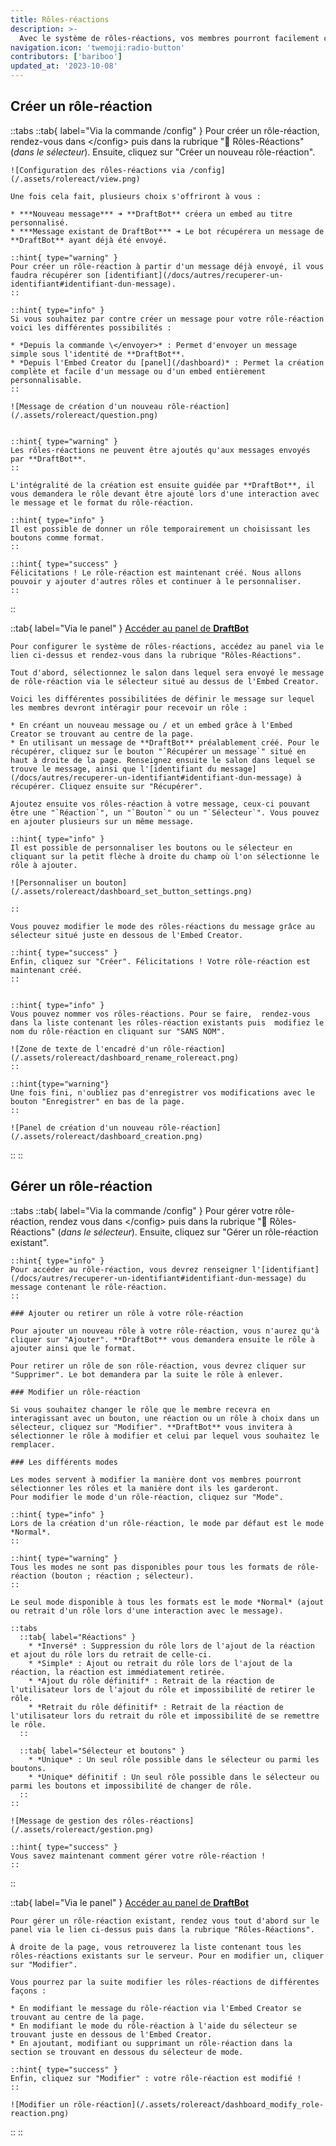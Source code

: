 ```yaml
---
title: Rôles-réactions
description: >-
  Avec le système de rôles-réactions, vos membres pourront facilement choisir des rôles parmi une liste définie, que ce soit depuis un sélecteur, des boutons ou des réactions.
navigation.icon: 'twemoji:radio-button'
contributors: ['bariboo']
updated_at: '2023-10-08'
---
```


## Créer un rôle-réaction

::tabs
  ::tab{ label="Via la commande /config" }
    Pour créer un rôle-réaction, rendez-vous dans \</config> puis dans la rubrique "🧿 Rôles-Réactions" (*dans le sélecteur*). Ensuite, cliquez sur "Créer un nouveau rôle-réaction".

    ![Configuration des rôles-réactions via /config](/.assets/rolereact/view.png)

    Une fois cela fait, plusieurs choix s'offriront à vous :

    * ***Nouveau message*** ➜ **DraftBot** créera un embed au titre personnalisé.
    * ***Message existant de DraftBot*** ➜ Le bot récupérera un message de **DraftBot** ayant déjà été envoyé.

    ::hint{ type="warning" }
    Pour créer un rôle-réaction à partir d'un message déjà envoyé, il vous faudra récupérer son [identifiant](/docs/autres/recuperer-un-identifiant#identifiant-dun-message).
    ::

    ::hint{ type="info" }
    Si vous souhaitez par contre créer un message pour votre rôle-réaction voici les différentes possibilités :

    * *Depuis la commande \</envoyer>* : Permet d'envoyer un message simple sous l'identité de **DraftBot**.
    * *Depuis l'Embed Creator du [panel](/dashboard)* : Permet la création complète et facile d'un message ou d'un embed entièrement personnalisable.
    ::

    ![Message de création d'un nouveau rôle-réaction](/.assets/rolereact/question.png)


    ::hint{ type="warning" }
    Les rôles-réactions ne peuvent être ajoutés qu'aux messages envoyés par **DraftBot**.
    ::

    L'intégralité de la création est ensuite guidée par **DraftBot**, il vous demandera le rôle devant être ajouté lors d'une interaction avec le message et le format du rôle-réaction.

    ::hint{ type="info" }
    Il est possible de donner un rôle temporairement un choisissant les boutons comme format.
    ::

    ::hint{ type="success" }
    Félicitations ! Le rôle-réaction est maintenant créé. Nous allons pouvoir y ajouter d'autres rôles et continuer à le personnaliser.
    ::
  ::

  ::tab{ label="Via le panel" }
    [Accéder au panel de **DraftBot**](/dashboard)

    Pour configurer le système de rôles-réactions, accédez au panel via le lien ci-dessus et rendez-vous dans la rubrique "Rôles-Réactions".

    Tout d'abord, sélectionnez le salon dans lequel sera envoyé le message de rôle-réaction via le sélecteur situé au dessus de l'Embed Creator.

    Voici les différentes possibilitées de définir le message sur lequel les membres devront intéragir pour recevoir un rôle :

    * En créant un nouveau message ou / et un embed grâce à l'Embed Creator se trouvant au centre de la page.
    * En utilisant un message de **DraftBot** préalablement créé. Pour le récupérer, cliquez sur le bouton "`Récupérer un message`" situé en haut à droite de la page. Renseignez ensuite le salon dans lequel se trouve le message, ainsi que l'[identifiant du message](/docs/autres/recuperer-un-identifiant#identifiant-dun-message) à récupérer. Cliquez ensuite sur "Récupérer".

    Ajoutez ensuite vos rôles-réaction à votre message, ceux-ci pouvant être une "`Réaction`", un "`Bouton`" ou un "`Sélecteur`". Vous pouvez en ajouter plusieurs sur un même message.

    ::hint{ type="info" }
    Il est possible de personnaliser les boutons ou le sélecteur en cliquant sur la petit flèche à droite du champ où l'on sélectionne le rôle à ajouter.

    ![Personnaliser un bouton](/.assets/rolereact/dashboard_set_button_settings.png)

    ::

    Vous pouvez modifier le mode des rôles-réactions du message grâce au sélecteur situé juste en dessous de l'Embed Creator.

    ::hint{ type="success" }
    Enfin, cliquez sur "Créer". Félicitations ! Votre rôle-réaction est maintenant créé.
    ::


    ::hint{ type="info" }
    Vous pouvez nommer vos rôles-réactions. Pour se faire,  rendez-vous dans la liste contenant les rôles-réaction existants puis  modifiez le nom du rôle-réaction en cliquant sur "SANS NOM".

    ![Zone de texte de l'encadré d'un rôle-réaction](/.assets/rolereact/dashboard_rename_rolereact.png)
    ::

    ::hint{type="warning"}
    Une fois fini, n'oubliez pas d'enregistrer vos modifications avec le bouton "Enregistrer" en bas de la page.
    ::

    ![Panel de création d'un nouveau rôle-réaction](/.assets/rolereact/dashboard_creation.png)
  ::
::

## Gérer un rôle-réaction

::tabs
  ::tab{ label="Via la commande /config" }
    Pour gérer votre rôle-réaction, rendez vous dans \</config> puis dans la rubrique "🧿 Rôles-Réactions" (*dans le sélecteur*). Ensuite, cliquez sur "Gérer un rôle-réaction existant".

    ::hint{ type="info" }
    Pour accéder au rôle-réaction, vous devrez renseigner l'[identifiant](/docs/autres/recuperer-un-identifiant#identifiant-dun-message) du message contenant le rôle-réaction.
    ::

    ### Ajouter ou retirer un rôle à votre rôle-réaction

    Pour ajouter un nouveau rôle à votre rôle-réaction, vous n'aurez qu'à cliquer sur "Ajouter". **DraftBot** vous demandera ensuite le rôle à ajouter ainsi que le format.

    Pour retirer un rôle de son rôle-réaction, vous devrez cliquer sur "Supprimer". Le bot demandera par la suite le rôle à enlever.

    ### Modifier un rôle-réaction

    Si vous souhaitez changer le rôle que le membre recevra en interagissant avec un bouton, une réaction ou un rôle à choix dans un sélecteur, cliquez sur "Modifier". **DraftBot** vous invitera à sélectionner le rôle à modifier et celui par lequel vous souhaitez le remplacer.

    ### Les différents modes

    Les modes servent à modifier la manière dont vos membres pourront sélectionner les rôles et la manière dont ils les garderont.
    Pour modifier le mode d'un rôle-réaction, cliquez sur "Mode".

    ::hint{ type="info" }
    Lors de la création d'un rôle-réaction, le mode par défaut est le mode *Normal*.
    ::

    ::hint{ type="warning" }
    Tous les modes ne sont pas disponibles pour tous les formats de rôle-réaction (bouton ; réaction ; sélecteur).
    ::

    Le seul mode disponible à tous les formats est le mode *Normal* (ajout ou retrait d'un rôle lors d'une interaction avec le message).

    ::tabs
      ::tab{ label="Réactions" }
        * *Inversé* : Suppression du rôle lors de l'ajout de la réaction et ajout du rôle lors du retrait de celle-ci.
        * *Simple* : Ajout ou retrait du rôle lors de l'ajout de la réaction, la réaction est immédiatement retirée.
        * *Ajout du rôle définitif* : Retrait de la réaction de l'utilisateur lors de l'ajout du rôle et impossibilité de retirer le rôle.
        * *Retrait du rôle définitif* : Retrait de la réaction de l'utilisateur lors du retrait du rôle et impossibilité de se remettre le rôle.
      ::

      ::tab{ label="Sélecteur et boutons" }
        * *Unique* : Un seul rôle possible dans le sélecteur ou parmi les boutons.
        * *Unique* définitif : Un seul rôle possible dans le sélecteur ou parmi les boutons et impossibilité de changer de rôle.
      ::
    ::

    ![Message de gestion des rôles-réactions](/.assets/rolereact/gestion.png)

    ::hint{ type="success" }
    Vous savez maintenant comment gérer votre rôle-réaction !
    ::
  ::

  ::tab{ label="Via le panel" }
    [Accéder au panel de **DraftBot**](/dashboard)

    Pour gérer un rôle-réaction existant, rendez vous tout d'abord sur le panel via le lien ci-dessus puis dans la rubrique "Rôles-Réactions".

    À droite de la page, vous retrouverez la liste contenant tous les rôles-réactions existants sur le serveur. Pour en modifier un, cliquer sur "Modifier".

    Vous pourrez par la suite modifier les rôles-réactions de différentes façons :

    * En modifiant le message du rôle-réaction via l'Embed Creator se trouvant au centre de la page.
    * En modifiant le mode du rôle-réaction à l'aide du sélecteur se trouvant juste en dessous de l'Embed Creator.
    * En ajoutant, modifiant ou supprimant un rôle-réaction dans la section se trouvant en dessous du sélecteur de mode.

    ::hint{ type="success" }
    Enfin, cliquez sur "Modifier" : votre rôle-réaction est modifié !
    ::

    ![Modifier un rôle-réaction](/.assets/rolereact/dashboard_modify_role-reaction.png)
  ::
::
